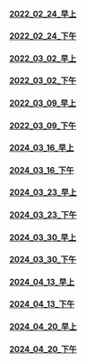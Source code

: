 #### [2022_02_24_早上](https://youtube.com/live/xCYgORSmgxc)
#### [2022_02_24_下午](https://youtube.com/live/PigT63BK_-g)
#### [2022_03_02_早上](https://youtube.com/live/LLBW-TWIErA)
#### [2022_03_02_下午](https://youtube.com/live/ESAKaVEpoj0)
#### [2022_03_09_早上](https://youtube.com/live/LKPe3y4udF4)
#### [2022_03_09_下午](https://youtube.com/live/aC5Bfm_4chY)
#### [2024_03_16_早上](https://youtube.com/live/GEDG_esRGYc)
#### [2024_03_16_下午](https://youtube.com/live/NvVIV10MLOk)
#### [2024_03_23_早上](https://youtube.com/live/Q3B_M-7ZyOo)
#### [2024_03_23_下午](https://youtube.com/live/wOij96-gtQg)
#### [2024_03_30_早上](https://youtube.com/live/e5KMncVA98M)
#### [2024_03_30_下午](https://youtube.com/live/a8wl5jYuAks)
#### [2024_04_13_早上](https://youtube.com/live/sNdiCzQfTsQ)
#### [2024_04_13_下午](https://youtube.com/live/VdPbLGUR9_Y)
#### [2024_04_20_早上](https://youtube.com/live/498TamFvDek)
#### [2024_04_20_下午](https://youtube.com/live/2_Agn7ROxhk)
